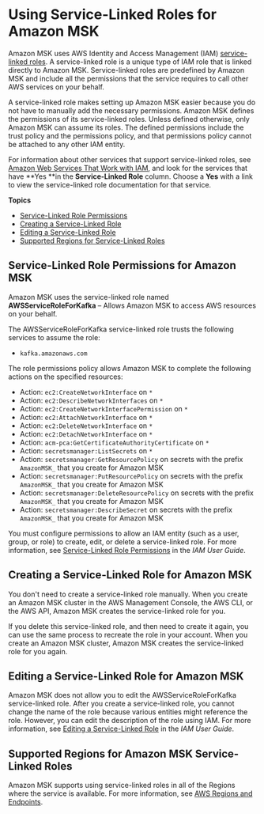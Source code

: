 # Using Service\-Linked Roles for Amazon MSK<a name="using-service-linked-roles"></a>

Amazon MSK uses AWS Identity and Access Management \(IAM\) [ service\-linked roles](https://docs.aws.amazon.com/IAM/latest/UserGuide/id_roles_terms-and-concepts.html#iam-term-service-linked-role)\. A service\-linked role is a unique type of IAM role that is linked directly to Amazon MSK\. Service\-linked roles are predefined by Amazon MSK and include all the permissions that the service requires to call other AWS services on your behalf\. 

A service\-linked role makes setting up Amazon MSK easier because you do not have to manually add the necessary permissions\. Amazon MSK defines the permissions of its service\-linked roles\. Unless defined otherwise, only Amazon MSK can assume its roles\. The defined permissions include the trust policy and the permissions policy, and that permissions policy cannot be attached to any other IAM entity\.

For information about other services that support service\-linked roles, see [Amazon Web Services That Work with IAM](https://docs.aws.amazon.com/IAM/latest/UserGuide/reference_aws-services-that-work-with-iam.html), and look for the services that have **Yes **in the **Service\-Linked Role** column\. Choose a **Yes** with a link to view the service\-linked role documentation for that service\.

**Topics**
+ [Service\-Linked Role Permissions](#slr-permissions)
+ [Creating a Service\-Linked Role](#create-slr)
+ [Editing a Service\-Linked Role](#edit-slr)
+ [Supported Regions for Service\-Linked Roles](#slr-regions)

## Service\-Linked Role Permissions for Amazon MSK<a name="slr-permissions"></a>

Amazon MSK uses the service\-linked role named **AWSServiceRoleForKafka** – Allows Amazon MSK to access AWS resources on your behalf\.

The AWSServiceRoleForKafka service\-linked role trusts the following services to assume the role:
+ `kafka.amazonaws.com`

The role permissions policy allows Amazon MSK to complete the following actions on the specified resources:
+ Action: `ec2:CreateNetworkInterface` on `*`
+ Action: `ec2:DescribeNetworkInterfaces` on `*`
+ Action: `ec2:CreateNetworkInterfacePermission` on `*`
+ Action: `ec2:AttachNetworkInterface` on `*`
+ Action: `ec2:DeleteNetworkInterface` on `*`
+ Action: `ec2:DetachNetworkInterface` on `*`
+ Action: `acm-pca:GetCertificateAuthorityCertificate` on `*`
+ Action: `secretsmanager:ListSecrets` on `*`
+ Action: `secretsmanager:GetResourcePolicy` on secrets with the prefix `AmazonMSK_` that you create for Amazon MSK
+ Action: `secretsmanager:PutResourcePolicy` on secrets with the prefix `AmazonMSK_` that you create for Amazon MSK
+ Action: `secretsmanager:DeleteResourcePolicy` on secrets with the prefix `AmazonMSK_` that you create for Amazon MSK
+ Action: `secretsmanager:DescribeSecret` on secrets with the prefix `AmazonMSK_` that you create for Amazon MSK

You must configure permissions to allow an IAM entity \(such as a user, group, or role\) to create, edit, or delete a service\-linked role\. For more information, see [Service\-Linked Role Permissions](https://docs.aws.amazon.com/IAM/latest/UserGuide/using-service-linked-roles.html#service-linked-role-permissions) in the *IAM User Guide*\.

## Creating a Service\-Linked Role for Amazon MSK<a name="create-slr"></a>

You don't need to create a service\-linked role manually\. When you create an Amazon MSK cluster in the AWS Management Console, the AWS CLI, or the AWS API, Amazon MSK creates the service\-linked role for you\. 

If you delete this service\-linked role, and then need to create it again, you can use the same process to recreate the role in your account\. When you create an Amazon MSK cluster, Amazon MSK creates the service\-linked role for you again\. 

## Editing a Service\-Linked Role for Amazon MSK<a name="edit-slr"></a>

Amazon MSK does not allow you to edit the AWSServiceRoleForKafka service\-linked role\. After you create a service\-linked role, you cannot change the name of the role because various entities might reference the role\. However, you can edit the description of the role using IAM\. For more information, see [Editing a Service\-Linked Role](https://docs.aws.amazon.com/IAM/latest/UserGuide/using-service-linked-roles.html#edit-service-linked-role) in the *IAM User Guide*\.

## Supported Regions for Amazon MSK Service\-Linked Roles<a name="slr-regions"></a>

Amazon MSK supports using service\-linked roles in all of the Regions where the service is available\. For more information, see [AWS Regions and Endpoints](https://docs.aws.amazon.com/general/latest/gr/rande.html)\.